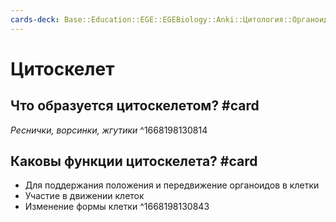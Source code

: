 ```yaml
---
cards-deck: Base::Education::EGE::EGEBiology::Anki::Цитология::Органоиды эукариот
---
```


# Цитоскелет
## Что образуется цитоскелетом? #card 
*Реснички, ворсинки, жгутики*
^1668198130814

## Каковы функции цитоскелета? #card 
- Для поддержания положения и передвижение органоидов в клетки
- Участие в движении клеток
- Изменение формы клетки
^1668198130843
